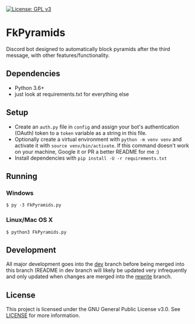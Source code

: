 [![License: GPL v3](https://img.shields.io/badge/License-GPL%20v3-blue.svg)](https://www.gnu.org/licenses/gpl-3.0)

# FkPyramids
Discord bot designed to automatically block pyramids after the third message, with other features/functionality.

## Dependencies
- Python 3.6+
- just look at requirements.txt for everything else

## Setup 
- Create an `auth.py` file in `config` and assign your bot's authentication (OAuth) token to a `token` variable as a string in this file.
- Optionally create a virtual environment with `python -m venv venv` and activate it with `source venv/bin/activate`. If this command doesn't work on your machine, Google it or PR a better README for me :)
- Install dependencies with `pip install -U -r requirements.txt`

## Running
### Windows
```
$ py -3 FkPyramids.py
```
### Linux/Mac OS X
```
$ python3 FkPyramids.py
```

## Development
All major development goes into the [dev](https://github.com/zaxutic/Discord-FkPyramids/tree/dev/) branch before being merged into this branch (README in dev branch will likely be updated very infrequently and only updated when changes are merged into the [rewrite](https://github.com/zaxutic/Discord-FkPyramids/tree/rewrite/) branch.

## License
This project is licensed under the GNU General Public License v3.0. See [LICENSE](https://github.com/zaxutic/Discord-FkPyramids/tree/rewrite/LICENSE) for more information.
